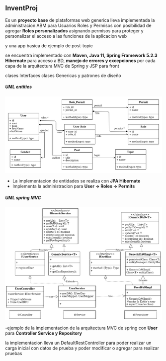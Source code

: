 ## InventProj


Es un **proyecto base** de plataformas web generica 
lleva implementada la administracion ABM para Usuarios Roles y Permisos
con posibilidad de agregar **Roles personalizados** asignando permisos para proteger y personalizar el acceso a las funciones de la aplicacion web

y una app basica de ejemplo de post-topic

se encuentra implementado con **Maven, Java 11, Spring Framework 5.2.3**
   **Hibernate** para acceso a BD, **manejo de errores y excepciones** por cada capa de la arquitectura MVC de Spring y JSP para front


clases Interfaces clases Genericas y patrones de diseño

##### UML entities 
![uml entities](readme/entities/entities.png)

- La implementacion de entidades se realiza con **JPA Hibernate** 
- Implementa la administracion para 	   **User -> Roles -> Permits**

##### UML spring MVC
![alt text](readme/estructSpring/estructSpring.png)

-ejemplo de la implementacion de la arquitectura MVC de spring con **User** para **Controller Service y Repository**



la implementacion lleva un DefaultRestController para poder realizar un carga inicial con datos de prueba y poder modificar o agregar para realizar pruebas
